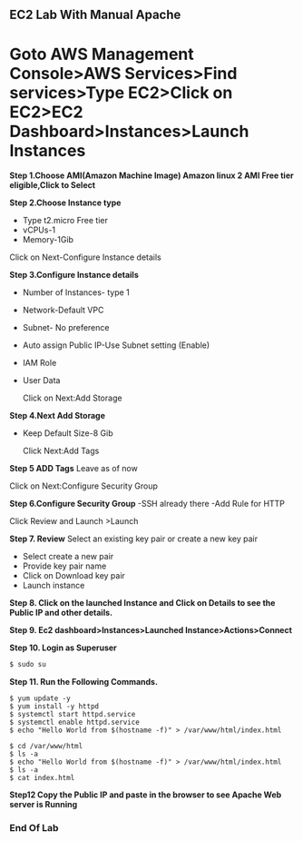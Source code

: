 
EC2 Lab With Manual Apache
------------------------------

# Goto AWS Management Console>AWS Services>Find services>Type EC2>Click on EC2>EC2 Dashboard>Instances>Launch Instances

**Step 1.Choose AMI(Amazon Machine Image) Amazon linux 2 AMI Free tier eligible,Click to Select**

**Step 2.Choose Instance type**
 - Type t2.micro Free tier 
 - vCPUs-1 
 - Memory-1Gib

Click on Next-Configure Instance details

**Step 3.Configure Instance details**
- Number of Instances- type 1
- Network-Default VPC
- Subnet- No preference
- Auto assign Public IP-Use Subnet setting (Enable)
- IAM Role
- User Data

  Click on Next:Add Storage

**Step 4.Next Add Storage**
- Keep Default Size-8 Gib

  Click Next:Add Tags

**Step 5 ADD Tags**
  Leave as of now
  
  Click on Next:Configure Security Group

**Step 6.Configure Security Group**
 -SSH already there
 -Add Rule for HTTP

Click Review and Launch >Launch

**Step 7. Review**
Select an existing key pair or create a new key pair

- Select create a new pair
- Provide key pair name
- Click on Download key pair 
- Launch instance

**Step 8. Click on the launched Instance and Click on Details to see the Public IP and other details.**

**Step 9. Ec2 dashboard>Instances>Launched Instance>Actions>Connect**

**Step 10. Login as Superuser**

```sh
$ sudo su
```

**Step 11. Run the Following Commands.**
```
$ yum update -y
$ yum install -y httpd
$ systemctl start httpd.service
$ systemctl enable httpd.service
$ echo "Hello World from $(hostname -f)" > /var/www/html/index.html
```


```
$ cd /var/www/html
$ ls -a
$ echo "Hello World from $(hostname -f)" > /var/www/html/index.html
$ ls -a
$ cat index.html
```
**Step12 Copy the Public IP and paste in the browser to see Apache Web server is Running**

### End Of Lab




